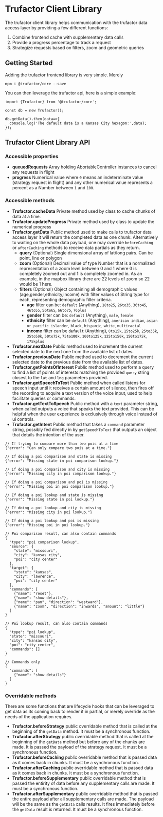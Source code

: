 # Trufactor Client Library
The trufactor client library helps communication with the trufactor data access layer by providing a few different functions:
1. Combine frontend cache with supplementary data calls
2. Provide a progress percentage to track a request
3. Strategize requests based on filters, zoom and geometric queries

## Getting Started
Adding the trufactor frontend library is very simple. Merely
```
npm i @trufactor/core --save
```
You can then leverage the trufactor api, here is a simple example:
```
import {Trufactor} from '@trufactor/core';

const db = new Trufactor();

db.getData().then(data=>{
  console.log('The default data is a Kansas City hexagon:',data);
});
```

## Trufactor Client Library API

### Accessible properties
* **queuedRequests** Array holding AbortableController instances to cancel any requests in flight
* **progress** Numerical value where `0` means an indeterminate value (strategy request in flight) and any other numerical value represents a percent as a Number between `1` and `100`.

### Accessible methods
* **Trufactor.cacheData** Private method used by class to cache chunks of data at a time.
* **Trufactor.updateProgress** Private method used by class to update the numerical progress
* **Trufactor.getData** Public method used to make calls to trufactor data access layer it will return the completed data as one chunk. Alternatively to waiting on the whole data payload, one may override `beforeCaching` or `afterCaching` methods to receive data partials as they return.
  * **query** (Optional) Single dimensional array of lat/long pairs. Can be point, line or polygon
  * **zoom** (Optional) Decimal value of type Number that is a normalized representation of a zoom level between 0 and 1 where 0 is completely zoomed out and 1 is completely zoomed in. As an example, in the mapbox library there are 22 levels of zoom so 22 would be 1 here.
  * **filters** (Optional) Object containing all demographic values (age,gender,ethnicity,income) with filter values of String type for each, representing demographic filter criteria.
    * **age** filter can be: `default` (Anything), `18to25`, `26to35`, `36to45`, `46to55`, `56to65`, `66to75`, `76plus`
    * **gender** filter can be: `default` (Anything), `male`, `female`
    * **ethnicity** filter can be `default` (Anything), `american indian`, `asian or pacific islander`, `black`, `hispanic`, `white`, `multiracial`
    * **income** filter can be `default` (Anything), `0to15k`, `15to25k`, `25to35k`, `35to50k`, `50to75k`, `75to100k`, `100to125k`, `125to150k`, `150to175k`, `175kplus`
* **Trufactor.nextDate** Public method used to increment the current selected date to the next one from the available list of dates.
* **Trufactor.previousDate** Public method used to decrement the current selected date to the previous date from the available list of dates.
* **Trufactor.getPointsOfInterest** Public method used to perform a query to find a list of points of interests matching the provided `query` string closest to the `lat` and `lng` parameters provided.
* **Trufactor.getSpeechToText** Public method when called listens for speech input until it receives a certain amount of silence, then fires off the recording to acquire a text version of the voice input, used to help facilitate queries or commands.
* **Trufactor.getTextToSpeech** Public method with a `text` parameter string, when called outputs a voice that speaks the text provided. This can be helpful when the user experience is exclusively through voice instead of ui controls.
* **Trufactor.getIntent** Public method that takes a `command` parameter string, possibly fed directly in by `getSpeechToText` that outputs an object that details the intention of the user.
```
// If trying to compare more than two pois at a time
{"error": "Can only compare two pois at a time."}

// If doing a poi comparison and state is missing
{"error": "Missing state in poi comparison lookup."}

// If doing a poi comparison and city is missing
{"error": "Missing city in poi comparison lookup."}

// If doing a poi comparison and poi is missing
{"error": "Missing poi in poi comparison lookup."}

// If doing a poi lookup and state is missing
{"error": "Missing state in poi lookup."}

// If doing a poi lookup and city is missing
{"error": "Missing city in poi lookup."}

// If doing a poi lookup and poi is missing
{"error": "Missing poi in poi lookup."}

// Poi comparison result, can also contain commands
{
  "type": "poi comparison lookup",
  "source": {
    "state": "missouri",
    "city": "kansas city",
    "poi": "city center"
  },
  "target": {
    "state": "kansas",
    "city": "lawrence",
    "poi": "city center"
  },
  "commands": [
    {"name": "reset"},
    {"name": "show details"},
    {"name": "pan", "direction": "westward"},
    {"name": "zoom", "direction": "inwards", "amount": "little"}
  ]
}

// Poi lookup result, can also contain commands
{
  "type": "poi lookup",
  "state": "missouri",
  "city": "kansas city",
  "poi": "city center",
  "commands": []
}

// Commands only
{
  "commands": [
    {"name": "show details"}
  ]
}
```

### Overridable methods
There are some functions that are lifecycle hooks that can be leveraged to get data as its coming back to render it in partial, or merely override as the needs of the application requires.
* **Trufactor.beforeStrategy** public overridable method that is called at the beginning of the `getData` method. It must be a synchronous function.
* **Trufactor.afterStrategy** public overridable method that is called at the beginning of the `getData` method but before any of the chunks are made. It is passed the payload of the strategy request. It must be a synchronous function.
* **Trufactor.beforeCaching** public overridable method that is passed data as it comes back in chunks. It must be a synchronous function.
* **Trufactor.afterCaching** public overridable method that is passed data as it comes back in chunks. It must be a synchronous function.
* **Trufactor.beforeSupplementary** public overridable method that is passed the entirity of data before any supplementary calls are made. It must be a synchronous function.
* **Trufactor.afterSupplementary** public overridable method that is passed the entire payload after all supplementary calls are made. The payload will be the same as the `getData` calls results. It fires immediately before the `getData` result is returned. It must be a synchronous function.

